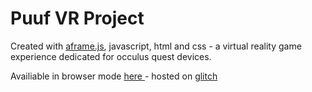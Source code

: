 # Puuf VR Project

Created with <a target="_blank" href="https://aframe.io">aframe.js</a>, javascript, html and css - a virtual reality game experience dedicated for occulus quest devices.

Availiable in browser mode <a target="_blank" href="https://puuf-vr-2.glitch.me"> here </a> - hosted on <a target="_blank" href="https://glitch.com"> glitch </a>
